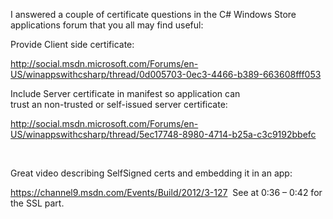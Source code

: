 I answered a couple of certificate questions in the C# Windows Store applications&nbsp;forum that you all may find useful:

Provide Client side certificate:

<http://social.msdn.microsoft.com/Forums/en-US/winappswithcsharp/thread/0d005703-0ec3-4466-b389-663608fff053>

Include Server certificate in manifest so application can  
trust an non-trusted or self-issued server certificate:

<http://social.msdn.microsoft.com/Forums/en-US/winappswithcsharp/thread/5ec17748-8980-4714-b25a-c3c9192bbefc>

&nbsp;

Great video describing SelfSigned certs and embedding it in an app:

<https://channel9.msdn.com/Events/Build/2012/3-127>&nbsp; See at 0:36 &#8211; 0:42&nbsp;for the SSL part.

&nbsp;

&nbsp;